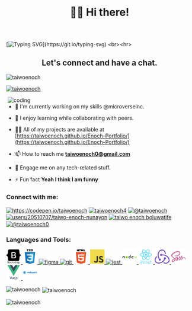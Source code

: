 ## <h1 align='center' style ='margin:30px'>👋🏼 Hi there!</h1><br>
[![Typing SVG](https://readme-typing-svg.demolab.com?font=Fira+Code&size=40&pause=1000&center=true&vCenter=true&width=1000&height=52&lines=Welcome,+and+thank+you+for+visiting!;I+am+Enoch,+a+Full+Stack+Developer;and+I+am+open+to+OPPORTUNITIES.)](https://git.io/typing-svg)
<br><hr>
<h2 align="center">Let's connect and have a chat.</h2>

<p align="left"> <img src="https://komarev.com/ghpvc/?username=taiwoenoch&label=Profile%20views&color=0e75b6&style=flat" alt="taiwoenoch" /> </p>

<p align="left"> <a href="https://github.com/ryo-ma/github-profile-trophy"><img src="https://github-profile-trophy.vercel.app/?username=taiwoenoch" alt="taiwoenoch" /></a> </p>

<img align="right" alt="coding" width="500" src="https://media3.giphy.com/media/v1.Y2lkPTc5MGI3NjExOTM0N2NkYzJlNzZlOGZkMmY3Y2VhZjAwY2JkMTc2NWVlMmJjZWVlZCZjdD1n/qgQUggAC3Pfv687qPC/giphy.gif">

- 🔭 I'm currently working on my skills @microverseinc.

- 🤝  I enjoy learning while collaborating with peers.

- 👨‍💻 All of my projects are available at [https://taiwoenoch.github.io/Enoch-Portfolio/](https://taiwoenoch.github.io/Enoch-Portfolio/)

- 📫 How to reach me **taiwoenoch0@gmail.com**

- 💬  Engage me on any tech-related stuff.

- ⚡ Fun fact **Yeah I think I am funny**

<h3 align="left">Connect with me:</h3>
<p align="left">
<a href="https://codepen.io/https://codepen.io/taiwoenoch" target="blank"><img align="center" src="https://raw.githubusercontent.com/rahuldkjain/github-profile-readme-generator/master/src/images/icons/Social/codepen.svg" alt="https://codepen.io/taiwoenoch" height="30" width="40" /></a>
<a href="https://twitter.com/taiwoenoch4" target="blank"><img align="center" src="https://raw.githubusercontent.com/rahuldkjain/github-profile-readme-generator/master/src/images/icons/Social/twitter.svg" alt="taiwoenoch4" height="30" width="40" /></a>
<a href="https://linkedin.com/in/@taiwoenoch" target="blank"><img align="center" src="https://raw.githubusercontent.com/rahuldkjain/github-profile-readme-generator/master/src/images/icons/Social/linked-in-alt.svg" alt="@taiwoenoch" height="30" width="40" /></a>
<a href="https://stackoverflow.com/users/users/20510707/taiwo-enoch-nunayon" target="blank"><img align="center" src="https://raw.githubusercontent.com/rahuldkjain/github-profile-readme-generator/master/src/images/icons/Social/stack-overflow.svg" alt="users/20510707/taiwo-enoch-nunayon" height="30" width="40" /></a>
<a href="https://fb.com/taiwo enoch boluwatife" target="blank"><img align="center" src="https://raw.githubusercontent.com/rahuldkjain/github-profile-readme-generator/master/src/images/icons/Social/facebook.svg" alt="taiwo enoch boluwatife" height="30" width="40" /></a>
<a href="https://medium.com/@taiwoenoch0" target="blank"><img align="center" src="https://raw.githubusercontent.com/rahuldkjain/github-profile-readme-generator/master/src/images/icons/Social/medium.svg" alt="@taiwoenoch0" height="30" width="40" /></a>
</p>

<h3 align="left">Languages and Tools:</h3>
<p align="left"> <a href="https://getbootstrap.com" target="_blank" rel="noreferrer"> <img src="https://raw.githubusercontent.com/devicons/devicon/master/icons/bootstrap/bootstrap-plain-wordmark.svg" alt="bootstrap" width="40" height="40"/> </a> <a href="https://www.w3schools.com/css/" target="_blank" rel="noreferrer"> <img src="https://raw.githubusercontent.com/devicons/devicon/master/icons/css3/css3-original-wordmark.svg" alt="css3" width="40" height="40"/> </a> <a href="https://www.figma.com/" target="_blank" rel="noreferrer"> <img src="https://www.vectorlogo.zone/logos/figma/figma-icon.svg" alt="figma" width="40" height="40"/> </a> <a href="https://git-scm.com/" target="_blank" rel="noreferrer"> <img src="https://www.vectorlogo.zone/logos/git-scm/git-scm-icon.svg" alt="git" width="40" height="40"/> </a> <a href="https://www.w3.org/html/" target="_blank" rel="noreferrer"> <img src="https://raw.githubusercontent.com/devicons/devicon/master/icons/html5/html5-original-wordmark.svg" alt="html5" width="40" height="40"/> </a> <a href="https://developer.mozilla.org/en-US/docs/Web/JavaScript" target="_blank" rel="noreferrer"> <img src="https://raw.githubusercontent.com/devicons/devicon/master/icons/javascript/javascript-original.svg" alt="javascript" width="40" height="40"/> </a> <a href="https://jestjs.io" target="_blank" rel="noreferrer"> <img src="https://www.vectorlogo.zone/logos/jestjsio/jestjsio-icon.svg" alt="jest" width="40" height="40"/> </a> <a href="https://nodejs.org" target="_blank" rel="noreferrer"> <img src="https://raw.githubusercontent.com/devicons/devicon/master/icons/nodejs/nodejs-original-wordmark.svg" alt="nodejs" width="40" height="40"/> </a> <a href="https://reactjs.org/" target="_blank" rel="noreferrer"> <img src="https://raw.githubusercontent.com/devicons/devicon/master/icons/react/react-original-wordmark.svg" alt="react" width="40" height="40"/> </a> <a href="https://redux.js.org" target="_blank" rel="noreferrer"> <img src="https://raw.githubusercontent.com/devicons/devicon/master/icons/redux/redux-original.svg" alt="redux" width="40" height="40"/> </a> <a href="https://sass-lang.com" target="_blank" rel="noreferrer"> <img src="https://raw.githubusercontent.com/devicons/devicon/master/icons/sass/sass-original.svg" alt="sass" width="40" height="40"/> </a> <a href="https://vuejs.org/" target="_blank" rel="noreferrer"> <img src="https://raw.githubusercontent.com/devicons/devicon/master/icons/vuejs/vuejs-original-wordmark.svg" alt="vuejs" width="40" height="40"/> </a> <a href="https://webpack.js.org" target="_blank" rel="noreferrer"> <img src="https://raw.githubusercontent.com/devicons/devicon/d00d0969292a6569d45b06d3f350f463a0107b0d/icons/webpack/webpack-original-wordmark.svg" alt="webpack" width="40" height="40"/> </a> </p>

<p><img align="left" src="https://github-readme-stats.vercel.app/api/top-langs?username=taiwoenoch&show_icons=true&locale=en&layout=compact" alt="taiwoenoch" /></p>

<p>&nbsp;<img align="center" src="https://github-readme-stats.vercel.app/api?username=taiwoenoch&show_icons=true&locale=en" alt="taiwoenoch" /></p>

<p><img align="center" src="https://github-readme-streak-stats.herokuapp.com/?user=taiwoenoch&" alt="taiwoenoch" /></p>
